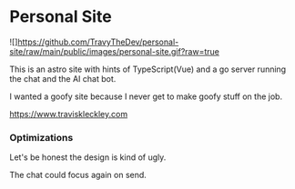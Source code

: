 # Personal Site

![]https://github.com/TravyTheDev/personal-site/raw/main/public/images/personal-site.gif?raw=true

This is an astro site with hints of TypeScript(Vue) and a go server running the chat and the AI chat bot.

I wanted a goofy site because I never get to make goofy stuff on the job.

https://www.traviskleckley.com

### Optimizations 

Let's be honest the design is kind of ugly.

The chat could focus again on send.
